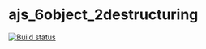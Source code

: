 # ajs_6object_2destructuring
[![Build status](https://ci.appveyor.com/api/projects/status/61yr41putcehd377/branch/master?svg=true)](https://ci.appveyor.com/project/irlen3/ajs-7regex/branch/master)